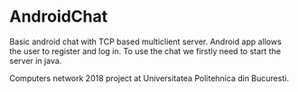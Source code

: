 # AndroidChat

Basic android chat with TCP based multiclient server.
Android app allows the user to register and log in.
To use the chat we firstly need to start the server in java.


Computers network 2018 project at Universitatea Politehnica din Bucuresti.
